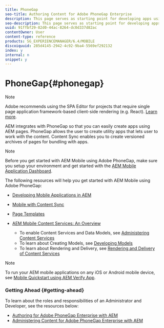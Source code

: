 ```yaml
---
title: PhoneGap
seo-title: Authoring Content for Adobe PhoneGap Enterprise
description: This page serves as starting point for developing apps using PhoneGap Enterprise with AEM. AEM integrates with PhoneGap so that you can easily create apps using AEM pages. PhoneGap allows the user to create utility apps that lets user to work with the content. 
seo-description: This page serves as starting point for developing apps using PhoneGap Enterprise with AEM. AEM integrates with PhoneGap so that you can easily create apps using AEM pages. PhoneGap allows the user to create utility apps that lets user to work with the content. 
uuid: 91ffbf29-82d0-44ac-8264-dc0d337d82ac
contentOwner: User
content-type: reference
products: SG_EXPERIENCEMANAGER/6.4/MOBILE
discoiquuid: 285d4145-2942-4c92-9ba4-5569ef292132
index: y
internal: n
snippet: y
---
```


# PhoneGap{#phonegap}

>[!NOTE]
>
>Adobe recommends using the SPA Editor for projects that require single page application framework-based client-side rendering (e.g. React). [Learn more](../../sites/developing/using/spa-overview.md).

AEM integrates with PhoneGap so that you can easily create apps using AEM pages. PhoneGap allows the user to create utility apps that lets user to work with the content. Content Sync enables you to create versioned archives of pages for bundling with apps.

>[!NOTE]
>
>Before you get started with AEM Mobile using Adobe PhoneGap, make sure you setup your environment and get started with the [AEM Mobile Application Dashboard](../../mobile/using/phonegap-authoring-apps.md).

The following resources will help you get started with AEM Mobile using Adobe PhoneGap:

* [Developing Mobile Applications in AEM](../../mobile/using/developing-mobile-applications.md)
* [Mobile with Content Sync](../../mobile/using/phonegap-contentsync.md)
* [Page Templates](../../mobile/using/phonegap-apps-arch-page-templates.md)

* [AEM Mobile Content Services: An Overview](/mobile/using/content-as-a-service)

    * To enable Content Services and Data Models, see [Administering Content Services](/mobile/using/content-services)
    * To learn about Creating Models, see [Developing Models](../../mobile/using/models-in-repository.md)
    * To learn about Rendering and Delivery, see [Rendering and Delivery of Content Services](../../mobile/using/rendering-and-delivery.md)

>[!NOTE]
>
>To run your AEM mobile applications on any iOS or Android mobile device, see [Mobile Quickstart using AEM Verify App](../../mobile/using/phonegap-mobile-quickstart.md).

### Getting Ahead {#getting-ahead}

To learn about the roles and responsibilities of an Administrator and Developer, see the resources below:

* [Authoring for Adobe PhoneGap Enterprise with AEM](../../mobile/using/phonegap.md)
* [Administering Content for Adobe PhoneGap Enterprise with AEM](../../mobile/using/administer-phonegap.md)

